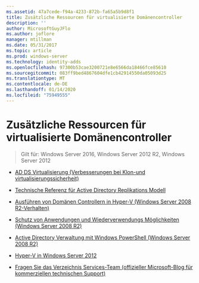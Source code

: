 ```yaml
---
ms.assetid: 47a7cede-f94a-4233-872b-fa65a5b9d8f1
title: Zusätzliche Ressourcen für virtualisierte Domänencontroller
description: ''
author: MicrosoftGuyJFlo
ms.author: joflore
manager: mtillman
ms.date: 05/31/2017
ms.topic: article
ms.prod: windows-server
ms.technology: identity-adds
ms.openlocfilehash: 97300b53cae3200721e8e6566da18466fce85610
ms.sourcegitcommit: 083ff9bed4867604dfe1cb42914550da05093d25
ms.translationtype: MT
ms.contentlocale: de-DE
ms.lasthandoff: 01/14/2020
ms.locfileid: "75949555"
---
```

# <a name="virtualized-domain-controller-additional-resources"></a>Zusätzliche Ressourcen für virtualisierte Domänencontroller

>Gilt für: Windows Server 2016, Windows Server 2012 R2, Windows Server 2012

  
-   [AD DS Virtualisierung (Verbesserungen bei Klon-und virtualisierungssicherheit)](https://go.microsoft.com/fwlink/p/?LinkID=238316)  
  
-   [Technische Referenz für Active Directory Replikations Modell](https://technet.microsoft.com/library/cc782376(v=ws.10).aspx)  
  
-   [Ausführen von Domänen Controllern in Hyper-V (Windows Server 2008 R2-Verhalten)](https://technet.microsoft.com/library/dd363553(v=ws.10).aspx)  
  
-   [Schutz von Anwendungen und Wiederverwendungs Möglichkeiten (Windows Server 2008 R2)](https://technet.microsoft.com/library/d2cae85b-41ac-497f-8cd1-5fbaa6740ffe(v=ws.10))  
  
-   [Active Directory Verwaltung mit Windows PowerShell (Windows Server 2008 R2)](https://technet.microsoft.com/library/dd378937(WS.10).aspx)  
  
-   [Hyper-V in Windows Server 2012](https://technet.microsoft.com/library/hh831531.aspx)  
  
-   [Fragen Sie das Verzeichnis Services-Team (offizieller Microsoft-Blog für kommerziellen technischen Support)](https://blogs.technet.com/b/askds)  
  


